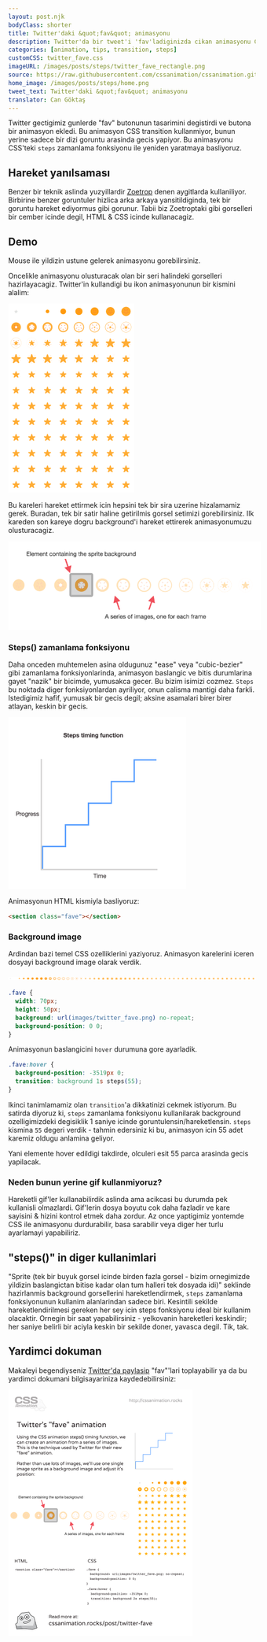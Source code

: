 ```yaml
---
layout: post.njk
bodyClass: shorter
title: Twitter'daki &quot;fav&quot; animasyonu
description: Twitter'da bir tweet'i 'fav'ladiginizda cikan animasyonu CSS'teki steps() yontemiyle nasil olusturabilecegimize bir goz atalim.
categories: [animation, tips, transition, steps]
customCSS: twitter_fave.css
imageURL: /images/posts/steps/twitter_fave_rectangle.png
source: https://raw.githubusercontent.com/cssanimation/cssanimation.github.io/master/_posts/2015-01-17-twitter-fave.md
home_image: /images/posts/steps/home.png
tweet_text: Twitter'daki &quot;fav&quot; animasyonu
translator: Can Göktaş
---
```


Twitter gectigimiz gunlerde &quot;fav&quot; butonunun tasarimini degistirdi ve butona bir animasyon ekledi. Bu animasyon CSS transition kullanmiyor, bunun yerine sadece bir dizi goruntu arasinda gecis yapiyor. Bu animasyonu CSS'teki `steps` zamanlama fonksiyonu ile yeniden yaratmaya basliyoruz.

## Hareket yanılsaması

Benzer bir teknik aslinda yuzyillardir [Zoetrop](http://en.wikipedia.org/wiki/Zoetrope) denen aygitlarda kullaniliyor. Birbirine benzer goruntuler hizlica arka arkaya yansitildiginda, tek bir goruntu hareket ediyormus gibi gorunur. Tabii biz Zoetroptaki gibi gorselleri bir cember icinde degil, HTML &amp; CSS icinde kullanacagiz.

## Demo

Mouse ile yildizin ustune gelerek animasyonu gorebilirsiniz.

<section class="fave demo-container tap-to-activate"></section>

Oncelikle animasyonu olusturacak olan bir seri halindeki gorselleri hazirlayacagiz. Twitter'in kullandigi bu ikon animasyonunun bir kismini alalim:

<img src="/images/posts/steps/twitter_fave_rectangle.png" alt="Frames from Twitter's fave icon animation" style="max-width:256px" />

Bu kareleri hareket ettirmek icin hepsini tek bir sira uzerine hizalamamiz gerek. Buradan, tek bir satir haline getirilmis gorsel setimizi gorebilirsiniz. Ilk kareden son kareye dogru background'i hareket ettirerek animasyonumuzu olusturacagiz.

<img src="/images/posts/steps/frames.png" alt="How the background images are positioned within an element" style="max-width:514px" />

### Steps() zamanlama fonksiyonu

Daha onceden muhtemelen asina oldugunuz &quot;ease&quot; veya &quot;cubic-bezier&quot; gibi zamanlama fonksiyonlarinda, animasyon baslangic ve bitis durumlarina gayet &quot;nazik&quot; bir bicimde, yumusakca gecer. Bu bizim isimizi cozmez. `Steps` bu noktada diger fonksiyonlardan ayriliyor, onun calisma mantigi daha farkli. Istedigimiz hafif, yumusak bir gecis degil; aksine asamalari birer birer atlayan, keskin bir gecis.

<img src="/images/posts/steps/steps.png" alt="How the steps function is illustrated on a graph, as a series of discrete steps" style="max-width:362px" />

Animasyonun HTML kismiyla basliyoruz:

```html
<section class="fave"></section>
```

### Background image

Ardindan bazi temel CSS ozelliklerini yaziyoruz. Animasyon karelerini iceren dosyayi background image olarak verdik.

![Image sprite for the animation](/images/posts/steps/twitter_fave.png)

```css
.fave {
  width: 70px;
  height: 50px;
  background: url(images/twitter_fave.png) no-repeat;
  background-position: 0 0;
}
```

Animasyonun baslangicini `hover` durumuna gore ayarladik.

```css
.fave:hover {
  background-position: -3519px 0;
  transition: background 1s steps(55);
}
```

Ikinci tanimlamamiz olan `transition`'a dikkatinizi cekmek istiyorum. Bu satirda diyoruz ki, `steps` zamanlama fonksiyonu kullanilarak background ozelligimizdeki degisiklik 1 saniye icinde goruntulensin/hareketlensin. `steps` kismina `55` degeri verdik - tahmin edersiniz ki bu, animasyon icin 55 adet karemiz oldugu anlamina geliyor.

Yani elemente hover edildigi takdirde, olculeri esit 55 parca arasinda gecis yapilacak.&nbsp;

### Neden bunun yerine gif kullanmiyoruz?

Hareketli gif'ler kullanabilirdik aslinda ama acikcasi bu durumda pek kullanisli olmazlardi. Gif'lerin dosya boyutu cok daha fazladir ve kare sayisini &amp; hizini kontrol etmek daha zordur. Az once yaptigimiz yontemde CSS ile animasyonu durdurabilir, basa sarabilir veya diger her turlu ayarlamayi yapabiliriz.

## &quot;steps()&quot; in diger kullanimlari

&quot;Sprite (tek bir buyuk gorsel icinde birden fazla gorsel - bizim ornegimizde yildizin baslangictan bitise kadar olan tum halleri tek dosyada idi)&quot; seklinde hazirlanmis background gorsellerini hareketlendirmek, `steps` zamanlama fonksiyonunun kullanim alanlarindan sadece biri. Kesintili sekilde hareketlendirilmesi gereken her sey icin steps fonksiyonu ideal bir kullanim olacaktir. Ornegin bir saat yapabilirsiniz - yelkovanin hareketleri keskindir; her saniye belirli bir aciyla keskin bir sekilde doner, yavasca degil. Tik, tak.

## Yardimci dokuman

Makaleyi begendiyseniz [Twitter'da paylasip](https://twitter.com/intent/tweet?text=Recreate%20the%20Twitter%20fave%20icon%20animation&url=https://cssanimation.rocks/post/twitter-fave/&original_referer=https://cssanimation.rocks) &quot;fav&quot;'lari toplayabilir ya da bu yardimci dokumani bilgisayariniza kaydedebilirsiniz:

<img src="/tips/twitter-fave.png" alt="Share this summary on Twitter" style="max-width:375px" />

